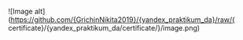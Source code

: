 ![Image alt](https://github.com/{GrichinNikita2019}/{yandex_praktikum_da}/raw/{
certificate}/{yandex_praktikum_da/certificate/}/image.png)
